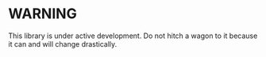 # WARNING

This library is under active development.  Do not hitch a wagon to it because it can and will change drastically.

